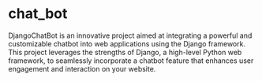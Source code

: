 # chat_bot
DjangoChatBot is an innovative project aimed at integrating a powerful and customizable chatbot into web applications using the Django framework. This project leverages the strengths of Django, a high-level Python web framework, to seamlessly incorporate a chatbot feature that enhances user engagement and interaction on your website.
